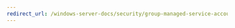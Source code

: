 ```yaml
---
redirect_url: /windows-server-docs/security/group-managed-service-accounts/security-options/domain-member-digitally-encrypt-secure-channel-data-when-possible.md
---
```

